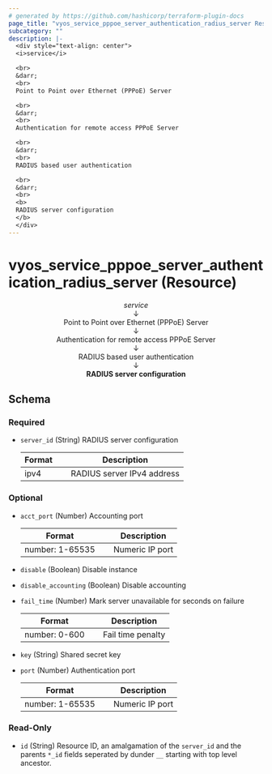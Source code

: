 ```yaml
---
# generated by https://github.com/hashicorp/terraform-plugin-docs
page_title: "vyos_service_pppoe_server_authentication_radius_server Resource - vyos"
subcategory: ""
description: |-
  <div style="text-align: center">
  <i>service</i>

  <br>
  &darr;
  <br>
  Point to Point over Ethernet (PPPoE) Server

  <br>
  &darr;
  <br>
  Authentication for remote access PPPoE Server

  <br>
  &darr;
  <br>
  RADIUS based user authentication

  <br>
  &darr;
  <br>
  <b>
  RADIUS server configuration
  </b>
  </div>
---
```


# vyos_service_pppoe_server_authentication_radius_server (Resource)

<div style="text-align: center">
<i>service</i>

<br>
&darr;
<br>
Point to Point over Ethernet (PPPoE) Server

<br>
&darr;
<br>
Authentication for remote access PPPoE Server

<br>
&darr;
<br>
RADIUS based user authentication

<br>
&darr;
<br>
<b>
RADIUS server configuration
</b>
</div>



<!-- schema generated by tfplugindocs -->
## Schema

### Required

- `server_id` (String) RADIUS server configuration

    |  Format &emsp; | Description  |
    |----------|---------------|
    |  ipv4  &emsp; |  RADIUS server IPv4 address  |

### Optional

- `acct_port` (Number) Accounting port

    |  Format &emsp; | Description  |
    |----------|---------------|
    |  number: 1-65535  &emsp; |  Numeric IP port  |
- `disable` (Boolean) Disable instance
- `disable_accounting` (Boolean) Disable accounting
- `fail_time` (Number) Mark server unavailable for <n> seconds on failure

    |  Format &emsp; | Description  |
    |----------|---------------|
    |  number: 0-600  &emsp; |  Fail time penalty  |
- `key` (String) Shared secret key
- `port` (Number) Authentication port

    |  Format &emsp; | Description  |
    |----------|---------------|
    |  number: 1-65535  &emsp; |  Numeric IP port  |

### Read-Only

- `id` (String) Resource ID, an amalgamation of the `server_id` and the parents `*_id` fields seperated by dunder `__` starting with top level ancestor.
